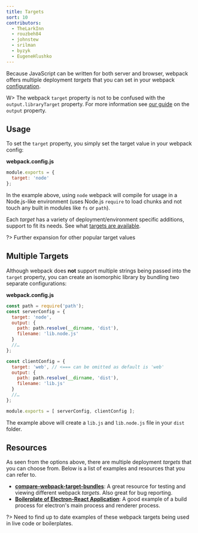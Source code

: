 ```yaml
---
title: Targets
sort: 10
contributors:
  - TheLarkInn
  - rouzbeh84
  - johnstew
  - srilman
  - byzyk
  - EugeneHlushko
---
```


Because JavaScript can be written for both server and browser, webpack offers multiple deployment _targets_ that you can set in your webpack [configuration](/configuration).

W> The webpack `target` property is not to be confused with the `output.libraryTarget` property. For more information see [our guide](/concepts/output/) on the `output` property.

## Usage

To set the `target` property, you simply set the target value in your webpack config:

__webpack.config.js__

```javascript
module.exports = {
  target: 'node'
};
```

In the example above, using `node` webpack will compile for usage in a Node.js-like environment (uses Node.js `require` to load chunks and not touch any built in modules like `fs` or `path`).

Each _target_ has a variety of deployment/environment specific additions, support to fit its needs. See what [targets are available](/configuration/target/).

?> Further expansion for other popular target values

## Multiple Targets

Although webpack does __not__ support multiple strings being passed into the `target` property, you can create an isomorphic library by bundling two separate configurations:

__webpack.config.js__

```javascript
const path = require('path');
const serverConfig = {
  target: 'node',
  output: {
    path: path.resolve(__dirname, 'dist'),
    filename: 'lib.node.js'
  }
  //…
};

const clientConfig = {
  target: 'web', // <=== can be omitted as default is 'web'
  output: {
    path: path.resolve(__dirname, 'dist'),
    filename: 'lib.js'
  }
  //…
};

module.exports = [ serverConfig, clientConfig ];
```

The example above will create a `lib.js` and `lib.node.js` file in your `dist` folder.

## Resources

As seen from the options above, there are multiple deployment _targets_ that you can choose from. Below is a list of examples and resources that you can refer to.

-  __[compare-webpack-target-bundles](https://github.com/TheLarkInn/compare-webpack-target-bundles)__: A great resource for testing and viewing different webpack _targets_. Also great for bug reporting.
- __[Boilerplate of Electron-React Application](https://github.com/chentsulin/electron-react-boilerplate)__: A good example of a build process for electron's main process and renderer process.

?> Need to find up to date examples of these webpack targets being used in live code or boilerplates.
